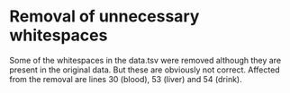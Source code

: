 # Removal of unnecessary whitespaces
Some of the whitespaces in the data.tsv were removed although they are present in the original data.
But these are obviously not correct. Affected from the removal are lines 30 (blood), 53 (liver) and 54 (drink).
